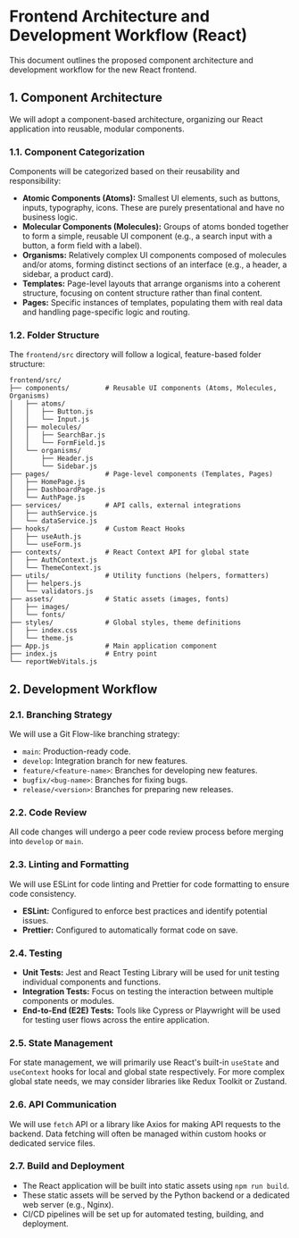 # Frontend Architecture and Development Workflow (React)

This document outlines the proposed component architecture and development workflow for the new React frontend.

## 1. Component Architecture

We will adopt a component-based architecture, organizing our React application into reusable, modular components.

### 1.1. Component Categorization

Components will be categorized based on their reusability and responsibility:

*   **Atomic Components (Atoms):** Smallest UI elements, such as buttons, inputs, typography, icons. These are purely presentational and have no business logic.
*   **Molecular Components (Molecules):** Groups of atoms bonded together to form a simple, reusable UI component (e.g., a search input with a button, a form field with a label).
*   **Organisms:** Relatively complex UI components composed of molecules and/or atoms, forming distinct sections of an interface (e.g., a header, a sidebar, a product card).
*   **Templates:** Page-level layouts that arrange organisms into a coherent structure, focusing on content structure rather than final content.
*   **Pages:** Specific instances of templates, populating them with real data and handling page-specific logic and routing.

### 1.2. Folder Structure

The `frontend/src` directory will follow a logical, feature-based folder structure:

```
frontend/src/
├── components/         # Reusable UI components (Atoms, Molecules, Organisms)
│   ├── atoms/
│   │   ├── Button.js
│   │   └── Input.js
│   ├── molecules/
│   │   ├── SearchBar.js
│   │   └── FormField.js
│   └── organisms/
│       ├── Header.js
│       └── Sidebar.js
├── pages/              # Page-level components (Templates, Pages)
│   ├── HomePage.js
│   ├── DashboardPage.js
│   └── AuthPage.js
├── services/           # API calls, external integrations
│   ├── authService.js
│   └── dataService.js
├── hooks/              # Custom React Hooks
│   ├── useAuth.js
│   └── useForm.js
├── contexts/           # React Context API for global state
│   ├── AuthContext.js
│   └── ThemeContext.js
├── utils/              # Utility functions (helpers, formatters)
│   ├── helpers.js
│   └── validators.js
├── assets/             # Static assets (images, fonts)
│   ├── images/
│   └── fonts/
├── styles/             # Global styles, theme definitions
│   ├── index.css
│   └── theme.js
├── App.js              # Main application component
├── index.js            # Entry point
└── reportWebVitals.js
```

## 2. Development Workflow

### 2.1. Branching Strategy

We will use a Git Flow-like branching strategy:

*   `main`: Production-ready code.
*   `develop`: Integration branch for new features.
*   `feature/<feature-name>`: Branches for developing new features.
*   `bugfix/<bug-name>`: Branches for fixing bugs.
*   `release/<version>`: Branches for preparing new releases.

### 2.2. Code Review

All code changes will undergo a peer code review process before merging into `develop` or `main`.

### 2.3. Linting and Formatting

We will use ESLint for code linting and Prettier for code formatting to ensure code consistency.

*   **ESLint:** Configured to enforce best practices and identify potential issues.
*   **Prettier:** Configured to automatically format code on save.

### 2.4. Testing

*   **Unit Tests:** Jest and React Testing Library will be used for unit testing individual components and functions.
*   **Integration Tests:** Focus on testing the interaction between multiple components or modules.
*   **End-to-End (E2E) Tests:** Tools like Cypress or Playwright will be used for testing user flows across the entire application.

### 2.5. State Management

For state management, we will primarily use React's built-in `useState` and `useContext` hooks for local and global state respectively. For more complex global state needs, we may consider libraries like Redux Toolkit or Zustand.

### 2.6. API Communication

We will use `fetch` API or a library like Axios for making API requests to the backend. Data fetching will often be managed within custom hooks or dedicated service files.

### 2.7. Build and Deployment

*   The React application will be built into static assets using `npm run build`.
*   These static assets will be served by the Python backend or a dedicated web server (e.g., Nginx).
*   CI/CD pipelines will be set up for automated testing, building, and deployment.
